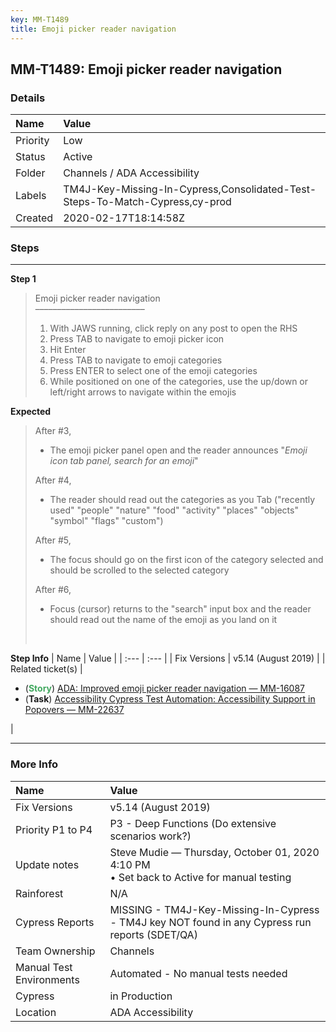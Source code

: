 ```yaml
---
key: MM-T1489
title: Emoji picker reader navigation
---
```


## MM-T1489: Emoji picker reader navigation

### Details

| Name     | Value                                                                        |
| :------- | :--------------------------------------------------------------------------- |
| Priority | Low                                                                          |
| Status   | Active                                                                       |
| Folder   | Channels / ADA Accessibility                                                 |
| Labels   | TM4J-Key-Missing-In-Cypress,Consolidated-Test-Steps-To-Match-Cypress,cy-prod |
| Created  | 2020-02-17T18:14:58Z                                                         |

### Steps

<hr/>

**Step 1**

> <article>Emoji picker reader navigation<br>–––––––––––––––––––––––––<ol><li>With JAWS running, click reply on any post to open the RHS</li><li>Press TAB to navigate to emoji picker icon</li><li>Hit Enter</li><li>Press TAB to navigate to emoji categories</li><li>Press ENTER to select one of the emoji categories</li><li>While positioned on one of the categories, use the up/down or left/right arrows to navigate within the emojis</li></ol></article>

**Expected**

> <article>After #3,<br><ul><li>The emoji picker panel open and the reader announces "<em>Emoji icon tab panel, search for an emoji</em>"</li></ul>After #4,<br><ul><li>The reader should read out the categories as you Tab ("recently used" "people" "nature" "food" "activity" "places" "objects" "symbol" "flags" "custom")</li></ul>After #5,<br><ul><li>The focus should go on the first icon of the category selected and should be scrolled to the selected category</li></ul>After #6,<br><ul><li>Focus (cursor) returns to the "search" input box and the reader should read out the name of the emoji as you land on it</li></ul><br></article>

**Step Info**
| Name | Value |
| :--- | :--- |
| Fix Versions | v5.14 (August 2019) |
| Related ticket(s) | <ul><li>(<strong><span style="color: rgb(65, 168, 95);">Story</span></strong>) <a href="https://mattermost.atlassian.net/browse/MM-16087">ADA: Improved emoji picker reader navigation — MM-16087</a></li><li>(<strong>Task</strong>) <a href="https://mattermost.atlassian.net/browse/MM-22637">Accessibility Cypress Test Automation: Accessibility Support in Popovers — MM-22637</a></li></ul> |

<hr/>

### More Info

| Name                     | Value                                                                                           |
| :----------------------- | :---------------------------------------------------------------------------------------------- |
| Fix Versions             | v5.14 (August 2019)                                                                             |
| Priority P1 to P4        | P3 - Deep Functions (Do extensive scenarios work?)                                              |
| Update notes             | Steve Mudie — Thursday, October 01, 2020 4:10 PM<br>• Set back to Active for manual testing     |
| Rainforest               | N/A                                                                                             |
| Cypress Reports          | MISSING - TM4J-Key-Missing-In-Cypress - TM4J key NOT found in any Cypress run reports (SDET/QA) |
| Team Ownership           | Channels                                                                                        |
| Manual Test Environments | Automated - No manual tests needed                                                              |
| Cypress                  | in Production                                                                                   |
| Location                 | ADA Accessibility                                                                               |
